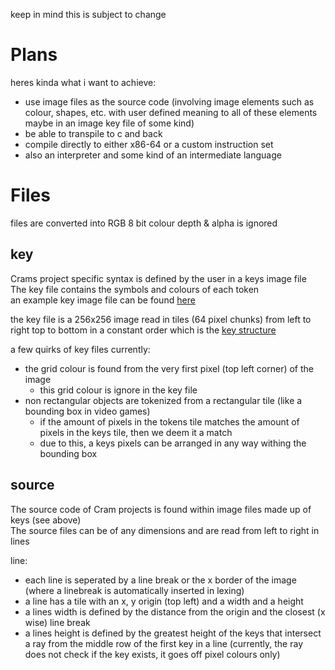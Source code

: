 keep in mind this is subject to change

# Plans
heres kinda what i want to achieve:
- use image files as the source code (involving image elements such as colour, shapes, etc. with user defined meaning to all of these elements maybe in an image key file of some kind)
- be able to transpile to c and back
- compile directly to either x86-64 or a custom instruction set
- also an interpreter and some kind of an intermediate language

# Files
files are converted into RGB 8 bit colour depth & alpha is ignored

## key
Crams project specific syntax is defined by the user in a keys image file   \
The key file contains the symbols and colours of each token                 \
an example key image file can be found [here](examples/key.png)

the key file is a 256x256 image read in tiles (64 pixel chunks) from left to right top to bottom in a constant order which is the [key structure](https://github.com/aymey/cram/blob/main/src/processing.rs#L7)

a few quirks of key files currently:
- the grid colour is found from the very first pixel (top left corner) of the image
    - this grid colour is ignore in the key file
- non rectangular objects are tokenized from a rectangular tile (like a bounding box in video games)
    - if the amount of pixels in the tokens tile matches the amount of pixels in the keys tile, then we deem it a match
    - due to this, a keys pixels can be arranged in any way withing the bounding box

## source
The source code of Cram projects is found within image files made up of keys (see above)    \
The source files can be of any dimensions and are read from left to right in lines

line:
- each line is seperated by a line break or the x border of the image (where a linebreak is automatically inserted in lexing)
- a line has a tile with an x, y origin (top left) and a width and a height
- a lines width is defined by the distance from the origin and the closest (x wise) line break
- a lines height is defined by the greatest height of the keys that intersect a ray from the middle row of the first key in a line (currently, the ray does not check if the key exists, it goes off pixel colours only)
